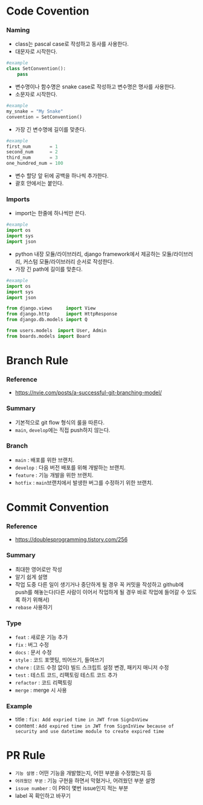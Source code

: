 # Code Covention

### Naming
- class는 pascal case로 작성하고 동사를 사용한다.
- 대문자로 시작한다.
```py
#example
class SetConvention():
    pass
```
- 변수명이나 함수명은 snake case로 작성하고 변수명은 명사를 사용한다.
- 소문자로 시작한다.
```py
#example
my_snake = "My Snake"
convention = SetConvention()
```
- 가장 긴 변수명에 길이를 맞춘다.
```py
#example
first_num       = 1
second_num      = 2
third_num       = 3
one_hundred_num = 100
```

- 변수 할당 앞 뒤에 공백을 하나씩 추가한다.
- 괄호 안에서는 붙인다.

### Imports
- import는 한줄에 하나씩만 쓴다.
```py
#example
import os
import sys
import json
```
- python 내장 모듈/라이브러리, django framework에서 제공하는 모듈/라이브러리, 커스텀 모듈/라이브러리 순서로 작성한다.
- 가장 긴 path에 길이를 맞춘다.
```py
#example
import os
import sys
import json

from django.views     import View
from django.http      import HttpResponse
from django.db.models import Q

from users.models  import User, Admin
from boards.models import Board
```

# Branch Rule

### Reference
- https://nvie.com/posts/a-successful-git-branching-model/

### Summary
- 기본적으로 git flow 형식의 룰을 따른다.
- `main`, `develop`에는 직접 push하지 않는다.

### Branch
- `main` : 배포를 위한 브랜치.
- `develop` : 다음 버전 배포를 위해 개발하는 브랜치.
- `feature` : 기능 개발을 위한 브랜치.
- `hotfix` : `main`브랜치에서 발생한 버그를 수정하기 위한 브랜치.

# Commit Convention

### Reference
- https://doublesprogramming.tistory.com/256

### Summary
- 최대한 영어로만 작성
- 알기 쉽게 설명
- 작업 도중 다른 일이 생기거나 중단하게 될 경우 꼭 커밋을 작성하고 github에 push를 해놓는다(다른 사람이 이어서 작업하게 될 경우 바로 작업에 들어갈 수 있도록 하기 위해서)
- `rebase` 사용하기

### Type
- `feat` : 새로운 기능 추가
- `fix` : 버그 수정
- `docs` : 문서 수정
- `style` : 코드 포맷팅, 띄어쓰기, 들여쓰기
- `chore` : (코드 수정 없이) 빌드 스크립트 설정 변경, 패키지 매니저 수정
- `test` : 테스트 코드, 리팩토링 테스트 코드 추가
- `refactor` : 코드 리팩토링
- `merge` : merge 시 사용

### Example
- title : `fix: Add expried time in JWT from SignInView`
- content : `Add expired time in JWT from SignInView because of security and use datetime module to create expired time`

# PR Rule

- `기능 설명` : 어떤 기능을 개발했는지, 어떤 부분을 수정했는지 등
- `어려웠던 부분` : 기능 구현을 하면서 막혔거나, 어려웠던 부분 설명
- `issue number` : 이 PR이 몇번 issue인지 적는 부분
- label 꼭 확인하고 바꾸기
